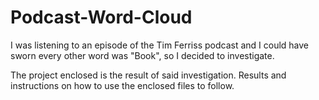 # Podcast-Word-Cloud
I was listening to an episode of the Tim Ferriss podcast and I could have sworn every other word was "Book", so I decided to investigate. 

The project enclosed is the result of said investigation. Results and instructions on how to use the enclosed files to follow. 
